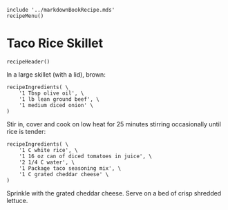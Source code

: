 ~~~ markdown-script
include '../markdownBookRecipe.mds'
recipeMenu()
~~~

# Taco Rice Skillet

~~~ markdown-script
recipeHeader()
~~~

In a large skillet (with a lid), brown:

~~~ markdown-script
recipeIngredients( \
    '1 Tbsp olive oil', \
    '1 lb lean ground beef', \
    '1 medium diced onion' \
)
~~~

Stir in, cover and cook on low heat for 25 minutes stirring occasionally until rice is tender:

~~~ markdown-script
recipeIngredients( \
    '1 C white rice', \
    '1 16 oz can of diced tomatoes in juice', \
    '2 1/4 C water', \
    '1 Package taco seasoning mix', \
    '1 C grated cheddar cheese' \
)
~~~

Sprinkle with the grated cheddar cheese. Serve on a bed of crisp shredded lettuce.

